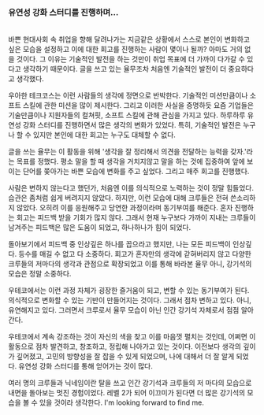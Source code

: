 ### 유연성 강화 스터디를 진행하며...

<br />
바쁜 현대사회 속 취업을 향해 달려나가는 지금같은 상황에서 스스로 본인이 변화하고 싶은 모습을 설정하고 이에 대한 회고를 진행하는 사람이 몇이나 될까? 아마도 거의 없을 것이다. 그 이유는 기술적인 발전을 하는 것만이 취업 목표에 더 가까이 다가갈 수 있다고 생각하기 때문이다. 글을 쓰고 있는 율무조차 처음엔 기술적인 발전이 더 중요하다고 생각했다.

우아한 테크코스는 이런 사람들의 생각에 정면으로 반박한다. 기술적인 미션만큼이나 소프트 스킬에 관한 미션을 많이 제시한다. 그리고 이러한 사실을 증명하듯 요즘 기업들은 기술만큼이나 지원자들의 컬쳐핏, 소프트 스킬에
관해 관심을 가지고 있다. 하루하루 유연성 강화 스터디를 진행하면서 많은 생각의 변화가 있었다. 특히, 기술적인 발전은 누구나 할 수 있지만 본인에 대한 회고는 누구도 대체할 수 없다.

글을 쓰는 율무는 이 활동을 위해 '생각을 잘 정리해서 의견을 전달하는 능력을 갖자.'라는 목표를 정했다. 평소 말을 할 때 생각을 거치지않고 말을 하는 것에 집중하여 앞에 보이는 단어를 쫒아가는 바쁜 모습에 변화를
주고 싶었다. 그리고 매주 회고를 진행했다.

사람은 변하지 않는다고 했던가, 처음엔 이를 의식적으로 노력하는 것이 정말 힘들었다. 습관은 좀처럼 쉽게 버려지지 않았다. 하지만, 이런 모습에 대해 크루들은 전혀 쓴소리하지 않았다. 오히려 이를 응원해주고 당연한
과정이라며 동기부여를 해준다. 혼자 진행하는 회고는 피드백 받을 기회가 많지 않다. 그래서 현재 누구보다 가까이 지내는 크루들이 남겨주는 피드백은 많은 도움이 되었고, 하나하나가 힘이 되었다.

돌아보기에서 피드백 중 인상깊은 하나를 꼽으라고 했지만, 나는 모든 피드백이 인상깊다. 등수를 매길 수 없고 다 소중하다. 회고가 혼자만의 생각에 갇혀버리지 않고 다양한 크루들의 저마다의 생각과 관점으로 확장되었고
이를 통해 바라본 율무 아니, 강기석의 모습은 정말 소중하다.

우테코에서는 이런 과정 자체가 굉장한 즐거움이 되고, 변할 수 있는 동기부여가 된다. 의식적으로 변화할 수 있는 기반이 만들어지는 것이다. 그래서 점차 변하고 있다. 아니, 유연해지고 있다. 그러면서 크루로서 율무
모습이 아닌 인간 강기석 자체로서 점점 알아간다.

우테코에서 계속 강조하는 것이 자신의 색을 찾고 이를 마음껏 펼치는 것인데, 어쩌면 이 활동으로 점차 발견하고, 창조하고, 정립해 나아가고 있는 것이다. 이전보다 생각의 깊이가 깊어졌고, 고민의 방향성을 잘 잡을 수
있게 되었으며, 나에 대해서 더 잘 알게 되었다. 유연성 강화 스터디를 통해 얻어가는 것이 많다.

여러 명의 크루들과 닉네임이란 탈을 쓰고 인간 강기석과 크루들의 저 마다의 모습으로 내면을 돌아보는 멋진 경험이었다. 레벨 2가 되어 이끄미가 된다면 더 많은 강기석의 모습을 볼 수 있을 것이라 생각한다. I'm
looking forward to find me.
